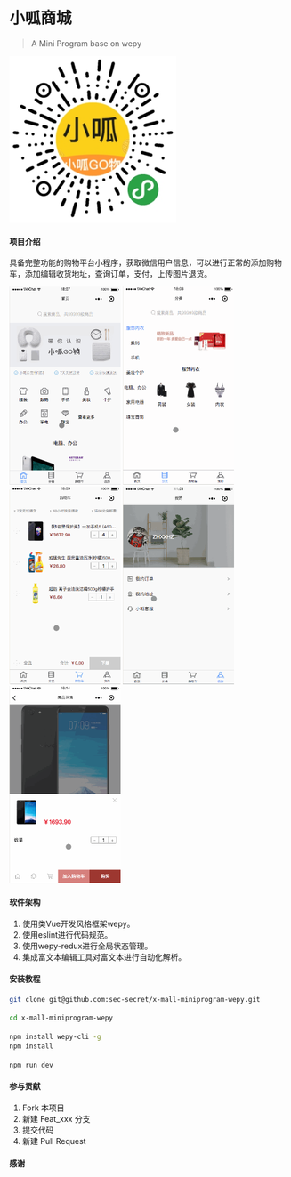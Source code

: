 # 小呱商城
> A Mini Program base on wepy

<div>
<img src="/static/img/mini-code.png" width="300"/>
</div>

#### 项目介绍
具备完整功能的购物平台小程序，获取微信用户信息，可以进行正常的添加购物车，添加编辑收货地址，查询订单，支付，上传图片退货。


<div>
<img src="/static/img/home.gif" width="200"/>
<img src="/static/img/fenlei.gif" width="200"/>
<img src="/static/img/cart.gif" width="200"/>
<img src="/static/img/address.gif" width="200"/>
<img src="/static/img/buy.gif" width="200"/>
</div>

#### 软件架构
1. 使用类Vue开发风格框架wepy。
2. 使用eslint进行代码规范。
3. 使用wepy-redux进行全局状态管理。
4. 集成富文本编辑工具对富文本进行自动化解析。

#### 安装教程

``` bash
git clone git@github.com:sec-secret/x-mall-miniprogram-wepy.git

cd x-mall-miniprogram-wepy

npm install wepy-cli -g
npm install

npm run dev
```



#### 参与贡献

1. Fork 本项目
2. 新建 Feat_xxx 分支
3. 提交代码
4. 新建 Pull Request


#### 感谢
